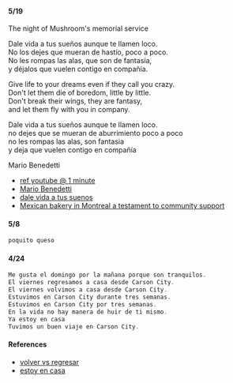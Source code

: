 
#### 5/19

The night of Mushroom's memorial service

Dale vida a tus sueños aunque te llamen loco.  
No los dejes que mueran de hastío, poco a poco.  
No les rompas las alas, que son de fantasía,  
y déjalos que vuelen contigo en compañía.

Give life to your dreams even if they call you crazy.  
Don't let them die of boredom, little by little.  
Don't break their wings, they are fantasy,  
and let them fly with you in company.

Dale vida a tus sueños aunque te llamen loco.  
no dejes que se mueran de aburrimiento poco a poco  
no les rompas las alas, son fantasia  
y deja que vuelen contigo en compañía

Mario Benedetti

- [ref youtube @ 1 minute](https://www.youtube.com/watch?v=OxPzO07j9AA)
- [Mario Benedetti](https://en.wikipedia.org/wiki/Mario_Benedetti)
- [dale vida a tus suenos](https://tuhistoriapersonal.com/poemamariobenedetti/)
- [Mexican bakery in Montreal a testament to community support](https://montreal.ctvnews.ca/mexican-bakery-in-montreal-a-testament-to-community-support-1.6754577)

#### 5/8

```rust
poquito queso
```

#### 4/24

```rust
Me gusta el domingo por la mañana porque son tranquilos.
El viernes regresamos a casa desde Carson City.
El viernes volvimos a casa desde Carson City.
Estuvimos en Carson City durante tres semanas.
Estuvimos en Carson City por tres semanas.
En la vida no hay manera de huir de ti mismo.
Ya estoy en casa
Tuvimos un buen viaje en Carson City.
```

#### References

- [volver vs regresar](https://www.spanish.academy/blog/volver-vs-regresar-whats-the-difference-between-these-spanish-verbs/)
- [estoy en casa](https://www.quora.com/How-would-you-say-Im-home-in-Spanish)
